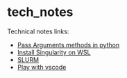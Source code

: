 # tech_notes

Technical notes links:
* [Pass Arguments methods in python](/docs/PassArguementsPython.md)
* [Install Singularity on WSL](/docs/Install-Singularity-on-WSL.md) <!--it must be no space in the file!-->
* [SLURM](/docs/SLURM.md)
* [Play with vscode](/docs/Play-with-vscode.md)
